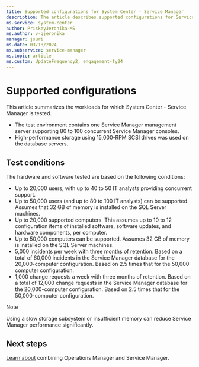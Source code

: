 ```yaml
---
title: Supported configurations for System Center - Service Manager
description: The article describes supported configurations for Service Manager.
ms.service: system-center
author: PriskeyJeronika-MS
ms.author: v-gjeronika
manager: jsuri
ms.date: 03/18/2024
ms.subservice: service-manager
ms.topic: article
ms.custom: UpdateFrequency2, engagement-fy24
---
```


# Supported configurations



This article summarizes the workloads for which System Center - Service Manager is tested.

- The test environment contains one Service Manager management server supporting 80 to 100 concurrent Service Manager consoles.
- High\-performance storage using 15,000\-RPM SCSI drives was used on the database servers.

## Test conditions

The hardware and software tested are based on the following conditions:

- Up to 20,000 users, with up to 40 to 50 IT analysts providing concurrent support.
- Up to 50,000 users (and up to 80 to 100 IT analysts) can be supported. Assumes that 32 GB of memory is installed on the SQL Server machines.
- Up to 20,000 supported computers. This assumes up to 10 to 12 configuration items of installed software, software updates, and hardware components, per computer.
- Up to 50,000 computers can be supported. Assumes 32 GB of memory is installed on the SQL Server machines.  
- 5,000 incidents per week with three months of retention. Based on a total of 60,000 incidents in the Service Manager database for the 20,000\-computer configuration. Based on 2.5 times that for the 50,000\-computer configuration.  
-   1,000 change requests a week with three months of retention. Based on a total of 12,000 change requests in the Service Manager database for the 20,000\-computer configuration. Based on 2.5 times that for the 50,000\-computer configuration.  

>[!NOTE]
>Using a slow storage subsystem or insufficient memory can reduce Service Manager performance significantly.  


## Next steps

[Learn about](~/scsm/om-considerations.md) combining Operations Manager and Service Manager.
